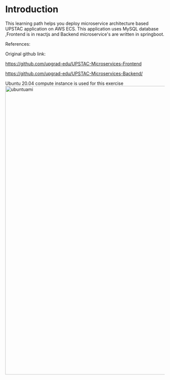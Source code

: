
# Introduction
This learning path helps you deploy microservice architecture based UPSTAC application on AWS ECS.
This application uses MySQL database ,Frontend is in reactjs and Backend microservice's are written in springboot.


References:

Original github link:

https://github.com/upgrad-edu/UPSTAC-Microservices-Frontend

https://github.com/upgrad-edu/UPSTAC-Microservices-Backend/

Ubuntu 20.04 compute instance is used for this exercise
<img width="910" alt="ubuntuami" src="https://user-images.githubusercontent.com/77958988/113334238-19351a80-9341-11eb-80bf-0d1cc558f677.png">

